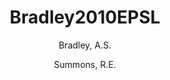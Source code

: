 ---
title: Bradley2010EPSL
author: 
	- Bradley, A.S. 
	- Summons, R.E. 
pubtitle:  "Multiple origins of methane at the Lost City Hydrothermal Field"
journal: Earth and Planetary Science Letters 
volume: 297 
pages: 34-41 
year: 2010
category: publication
---